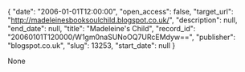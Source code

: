 {
  "date": "2006-01-01T12:00:00", 
  "open_access": false, 
  "target_url": "http://madeleinesbooksoulchild.blogspot.co.uk/", 
  "description": null, 
  "end_date": null, 
  "title": "Madeleine's Child", 
  "record_id": "20060101T120000/W1gm0naSUNoOQ7URcEMdyw==", 
  "publisher": "blogspot.co.uk", 
  "slug": 13253, 
  "start_date": null
}

None